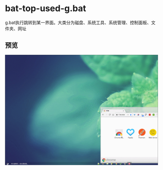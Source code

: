 # bat-top-used-g.bat
g.bat执行跳转到某一界面。大类分为磁盘、系统工具、系统管理、控制面板、文件夹、网址



## 预览
<div align=center><img src="https://github.com/bjc5233/bat-top-used-g.bat/raw/master/resources/demo.gif"/></div>
